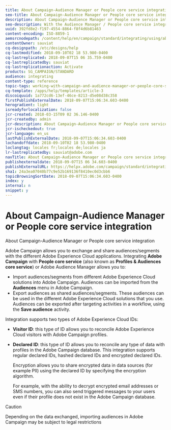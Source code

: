 ```yaml
---
title: About Campaign-Audience Manager or People core service integration
seo-title: About Campaign-Audience Manager or People core service integration
description: About Campaign-Audience Manager or People core service integration
seo-description: With the Audience Manager / People core service integration, you can share audiences or segments within the different Adobe Experience Cloud solutions.
uuid: 392fd8e2-f197-4554-8864-f8f4d6b81463
content-encoding: ISO-8859-1
aemsrcnodepath: /content/help/en/campaign/standard/integrating/using/about-campaign-audience-manager-or-people-core-service-integration
contentOwner: sauviat
cq-designpath: /etc/designs/help
cq-lastmodified: 2018-09-10T02 18 53.980-0400
cq-lastreplicated: 2018-09-07T15 06 35.759-0400
cq-lastreplicatedby: sauviat
cq-lastreplicationaction: Activate
products: SG_CAMPAIGN/STANDARD
audience: integrating
content-type: reference
topic-tags: working-with-campaign-and-audience-manager-or-people-core-service
cq-template: /apps/help/templates/article-3
discoiquuid: 1a772cd6-13ef-46ce-8213-d5e08d38c358
firstPublishExternalDate: 2018-09-07T15:06:34.603-0400
herogradient: light
isreadyforlocalization: false
jcr-created: 2018-03-15T09 02 36.146-0400
jcr-createdby: admin
jcr-description: About Campaign-Audience Manager or People core service integration
jcr-ischeckedout: true
jcr-language: en_us
lastPublishExternalDate: 2018-09-07T15:06:34.603-0400
lochandoffdate: 2018-09-10T02 18 53.980-0400
loclangtag: locales fr;locales de;locales ja
lr-lastreplicatedby: sauviat@adobe.com
navTitle: About Campaign-Audience Manager or People core service integration
publishexternaldate: 2018-09-07T15 06 34.603-0400
publishExternalURL: https://helpx.adobe.com/campaign/standard/integrating/using/about-campaign-audience-manager-or-people-core-service-integration.html
sha1: 24a3ea07040b77c9e52b169136f8410ec0d3cbb6
topicBrowsingSortDate: 2018-09-07T15:06:34.603-0400
index: y
internal: n
snippet: y
---
```


# About Campaign-Audience Manager or People core service integration

About Campaign-Audience Manager or People core service integration

Adobe Campaign allows you to exchange and share audiences/segments with the different Adobe Experience Cloud applications. Integrating **Adobe Campaign** with **People core service** (also known as **Profiles & Audiences core service**) or Adobe Audience Manager allows you to:

* Import audiences/segments from different Adobe Experience Cloud solutions into Adobe Campaign. Audiences can be imported from the **Audiences** menu in Adobe Campaign.
* Export audiences as shared audiences/segments. These audiences can be used in the different Adobe Experience Cloud solutions that you use. Audiences can be exported after targeting activities in a workflow, using the **Save audience** activity.

Integration supports two types of Adobe Experience Cloud IDs:

* **Visitor ID**: this type of ID allows you to reconcile Adobe Experience Cloud visitors with Adobe Campaign profiles.
* **Declared ID**: this type of ID allows you to reconcile any type of data with profiles in the Adobe Campaign database. This integration supports regular declared IDs, hashed declared IDs and encrypted declared IDs.

  Encryption allows you to share encrypted data in data sources (for example PII) using the declared ID by specifying the encryption algorithm.

  For example, with the ability to decrypt encrypted email addresses or SMS numbers, you can also send triggered messages to your users even if their profile does not exist in the Adobe Campaign database.

>[!CAUTION]
>
>Depending on the data exchanged, importing audiences in Adobe Campaign may be subject to legal restrictions

